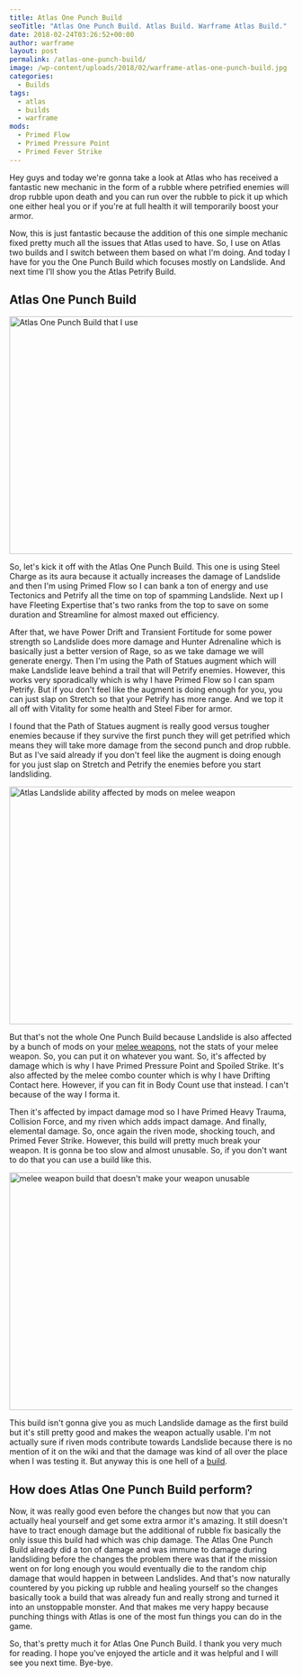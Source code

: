 ```yaml
---
title: Atlas One Punch Build
seoTitle: "Atlas One Punch Build. Atlas Build. Warframe Atlas Build."
date: 2018-02-24T03:26:52+00:00
author: warframe
layout: post
permalink: /atlas-one-punch-build/
image: /wp-content/uploads/2018/02/warframe-atlas-one-punch-build.jpg
categories:
  - Builds
tags:
  - atlas
  - builds
  - warframe
mods:
  - Primed Flow
  - Primed Pressure Point
  - Primed Fever Strike
---
```

Hey guys and today we're gonna take a look at Atlas who has received a fantastic new mechanic in the form of a rubble where petrified enemies will drop rubble upon death and you can run over the rubble to pick it up which one either heal you or if you're at full health it will temporarily boost your armor.<!--more-->

Now, this is just fantastic because the addition of this one simple mechanic fixed pretty much all the issues that Atlas used to have. So, I use on Atlas two builds and I switch between them based on what I'm doing. And today I have for you the One Punch Build which focuses mostly on Landslide. And next time I'll show you the Atlas Petrify Build.

## Atlas One Punch Build

<img src="https://warframeblog.com/wp-content/uploads/2018/02/atlas-one-punch-build-mods-1024x576.png" title="Warframe Atlas One Punch Build" alt="Atlas One Punch Build that I use" width="750" height="422" class="alignnone size-large wp-image-940" srcset="https://warframeblog.com/wp-content/uploads/2018/02/atlas-one-punch-build-mods-1024x576.png 1024w, https://warframeblog.com/wp-content/uploads/2018/02/atlas-one-punch-build-mods-300x169.png 300w, https://warframeblog.com/wp-content/uploads/2018/02/atlas-one-punch-build-mods-768x432.png 768w" sizes="(max-width: 750px) 100vw, 750px" />

So, let's kick it off with the Atlas One Punch Build. This one is using Steel Charge as its aura because it actually increases the damage of Landslide and then I'm using Primed Flow so I can bank a ton of energy and use Tectonics and Petrify all the time on top of spamming Landslide. Next up I have Fleeting Expertise that's two ranks from the top to save on some duration and Streamline for almost maxed out efficiency.

After that, we have Power Drift and Transient Fortitude for some power strength so Landslide does more damage and Hunter Adrenaline which is basically just a better version of Rage, so as we take damage we will generate energy. Then I'm using the Path of Statues augment which will make Landslide leave behind a trail that will Petrify enemies. However, this works very sporadically which is why I have Primed Flow so I can spam Petrify. But if you don't feel like the augment is doing enough for you, you can just slap on Stretch so that your Petrify has more range. And we top it all off with Vitality for some health and Steel Fiber for armor.

I found that the Path of Statues augment is really good versus tougher enemies because if they survive the first punch they will get petrified which means they will take more damage from the second punch and drop rubble. But as I've said already if you don't feel like the augment is doing enough for you just slap on Stretch and Petrify the enemies before you start landsliding.

<img src="https://warframeblog.com/wp-content/uploads/2018/02/increase-one-punch-1024x576.png" title="Atlas One Punch Build affected by mods on melee weapon" alt="Atlas Landslide ability affected by mods on melee weapon" width="750" height="422" class="alignnone size-large wp-image-941" srcset="https://warframeblog.com/wp-content/uploads/2018/02/increase-one-punch-1024x576.png 1024w, https://warframeblog.com/wp-content/uploads/2018/02/increase-one-punch-300x169.png 300w, https://warframeblog.com/wp-content/uploads/2018/02/increase-one-punch-768x432.png 768w" sizes="(max-width: 750px) 100vw, 750px" />

But that's not the whole One Punch Build because Landslide is also affected by a bunch of mods on your [melee weapons](https://warframeblog.com/melee-weapons/), not the stats of your melee weapon. So, you can put it on whatever you want. So, it's affected by damage which is why I have Primed Pressure Point and Spoiled Strike. It's also affected by the melee combo counter which is why I have Drifting Contact here. However, if you can fit in Body Count use that instead. I can't because of the way I forma it.

Then it's affected by impact damage mod so I have Primed Heavy Trauma, Collision Force, and my riven which adds impact damage. And finally, elemental damage. So, once again the riven mode, shocking touch, and Primed Fever Strike. However, this build will pretty much break your weapon. It is gonna be too slow and almost unusable. So, if you don't want to do that you can use a build like this.

<img src="https://warframeblog.com/wp-content/uploads/2018/02/melee-mods-for-one-punch-1024x576.png" title="Melee build to use along with Atlas One Punch Build" alt="melee weapon build that doesn't make your weapon unusable" width="750" height="422" class="alignnone size-large wp-image-942" srcset="https://warframeblog.com/wp-content/uploads/2018/02/melee-mods-for-one-punch-1024x576.png 1024w, https://warframeblog.com/wp-content/uploads/2018/02/melee-mods-for-one-punch-300x169.png 300w, https://warframeblog.com/wp-content/uploads/2018/02/melee-mods-for-one-punch-768x432.png 768w" sizes="(max-width: 750px) 100vw, 750px" />

This build isn't gonna give you as much Landslide damage as the first build but it's still pretty good and makes the weapon actually usable. I'm not actually sure if riven mods contribute towards Landslide because there is no mention of it on the wiki and that the damage was kind of all over the place when I was testing it. But anyway this is one hell of a [build](https://warframeblog.com/warframe-builds/).

## How does Atlas One Punch Build perform?

Now, it was really good even before the changes but now that you can actually heal yourself and get some extra armor it's amazing. It still doesn't have to tract enough damage but the additional of rubble fix basically the only issue this build had which was chip damage. The Atlas One Punch Build already did a ton of damage and was immune to damage during landsliding before the changes the problem there was that if the mission went on for long enough you would eventually die to the random chip damage that would happen in between Landslides. And that's now naturally countered by you picking up rubble and healing yourself so the changes basically took a build that was already fun and really strong and turned it into an unstoppable monster. And that makes me very happy because punching things with Atlas is one of the most fun things you can do in the game.

So, that's pretty much it for Atlas One Punch Build. I thank you very much for reading. I hope you've enjoyed the article and it was helpful and I will see you next time. Bye-bye.